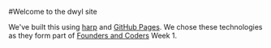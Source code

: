 #Welcome to the dwyl site

We've built this using [harp](http://harpjs.com/) and [GitHub Pages](https://pages.github.com/). We chose these technologies as they form part of [Founders and Coders](http://www.foundersandcoders.org) Week 1.